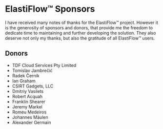 # ElastiFlow&trade; Sponsors

I have received many notes of thanks for the ElastiFlow&trade; project. However it is the generosity of sponsors and donors, that provide me the freedom to dedicate time to maintaining and further developing the solution. They also deserve not only my thanks, but also the gratitude of all ElastiFlow&trade; users.

## Donors

* TDF Cloud Services Pty Limited
* Tomislav Jambrečić
* Radek Černík
* Ian Graham
* CSIRT Gadgets, LLC
* Dmitriy Vasilets
* Robert Acquah
* Franklin Shearer
* Jeremy Markel
* Romeu Medeiros
* Johannes Mäulen
* Alexander Germain
